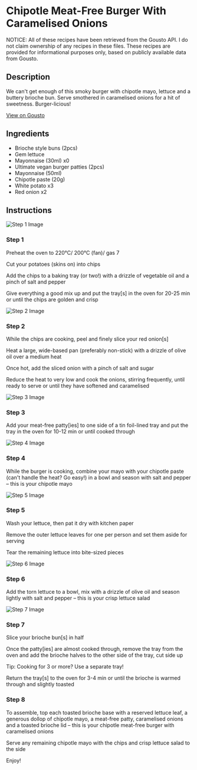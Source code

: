 # Chipotle Meat-Free Burger With Caramelised Onions

NOTICE: All of these recipes have been retrieved from the Gousto API. I do not claim ownership of any recipes in these files. These recipes are provided for informational purposes only, based on publicly available data from Gousto.

## Description

We can't get enough of this smoky burger with chipotle mayo, lettuce and a buttery brioche bun. Serve smothered in caramelised onions for a hit of sweetness. Burger-licious!

[View on Gousto](https://www.gousto.co.uk/recipes/cookbook/chipotle-veggie-burger-with-caramelised-onions)

## Ingredients

- Brioche style buns (2pcs)
- Gem lettuce
- Mayonnaise (30ml) x0
- Ultimate vegan burger patties (2pcs)
- Mayonnaise (50ml)
- Chipotle paste (20g)
- White potato x3
- Red onion x2

## Instructions

![Step 1 Image](https://production-media.gousto.co.uk/cms/recipe-step-image/Step-1-1599207910130-x200.jpg)

### Step 1

Preheat the oven to 220°C/ 200°C (fan)/ gas 7

Cut your potatoes (skins on) into chips

Add the chips to a baking tray (or two!) with a drizzle of vegetable oil and a pinch of salt and pepper

Give everything a good mix up and put the tray[s] in the oven for 20-25 min or until the chips are golden and crisp

![Step 2 Image](https://production-media.gousto.co.uk/cms/recipe-step-image/Step-2-1599207918928-x200.jpg)

### Step 2

While the chips are cooking, peel and finely slice your red onion[s]

Heat a large, wide-based pan (preferably non-stick) with a drizzle of olive oil over a medium heat

Once hot, add the sliced onion with a pinch of salt and sugar

Reduce the heat to very low and cook the onions, stirring frequently, until ready to serve or until they have softened and caramelised

![Step 3 Image](https://production-media.gousto.co.uk/cms/recipe-step-image/Step-3-1599207931008-x200.jpg)

### Step 3

Add your meat-free patty[ies] to one side of a tin foil-lined tray and put the tray in the oven for 10-12 min or until cooked through

![Step 4 Image](https://production-media.gousto.co.uk/cms/recipe-step-image/Step-4-1599207939926-x200.jpg)

### Step 4

While the burger is cooking, combine your mayo with your chipotle paste (can't handle the heat? Go easy!) in a bowl and season with salt and pepper – this is your chipotle mayo

![Step 5 Image](https://production-media.gousto.co.uk/cms/recipe-step-image/Step-5-1599207956847-x200.jpg)

### Step 5

Wash your lettuce, then pat it dry with kitchen paper

Remove the outer lettuce leaves for one per person and set them aside for serving

Tear the remaining lettuce into bite-sized pieces

![Step 6 Image](https://production-media.gousto.co.uk/cms/recipe-step-image/step-6-1599207961372-x200.jpg)

### Step 6

Add the torn lettuce to a bowl, mix with a drizzle of olive oil and season lightly with salt and pepper – this is your crisp lettuce salad

![Step 7 Image](https://production-media.gousto.co.uk/cms/recipe-step-image/Step-7-1599207966581-x200.jpg)

### Step 7

Slice your brioche bun[s] in half

Once the patty[ies] are almost cooked through, remove the tray from the oven and add the brioche halves to the other side of the tray, cut side up

Tip: Cooking for 3 or more? Use a separate tray!

Return the tray[s] to the oven for 3-4 min or until the brioche is warmed through and slightly toasted

### Step 8

To assemble, top each toasted brioche base with a reserved lettuce leaf, a generous dollop of chipotle mayo, a meat-free patty, caramelised onions and a toasted brioche lid – this is your chipotle meat-free burger with caramelised onions

Serve any remaining chipotle mayo with the chips and crisp lettuce salad to the side

Enjoy!

